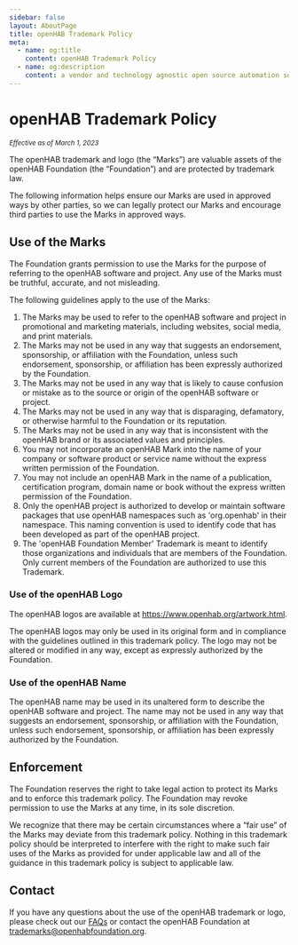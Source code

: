 ```yaml
---
sidebar: false
layout: AboutPage
title: openHAB Trademark Policy
meta:
  - name: og:title
    content: openHAB Trademark Policy
  - name: og:description
    content: a vendor and technology agnostic open source automation software for your home
---
```


# openHAB Trademark Policy

<small>_Effective as of March 1, 2023_</small>

The openHAB trademark and logo (the “Marks”) are valuable assets of the openHAB Foundation (the “Foundation”) and are protected by trademark law. 

The following information helps ensure our Marks are used in approved ways by other parties, so we can legally protect our Marks and encourage third parties to use the Marks in approved ways.

## Use of the Marks

The Foundation grants permission to use the Marks for the purpose of referring to the openHAB software and project. Any use of the Marks must be truthful, accurate, and not misleading.

The following guidelines apply to the use of the Marks:

1. The Marks may be used to refer to the openHAB software and project in promotional and marketing materials, including websites, social media, and print materials.
1. The Marks may not be used in any way that suggests an endorsement, sponsorship, or affiliation with the Foundation, unless such endorsement, sponsorship, or affiliation has been expressly authorized by the Foundation.
1. The Marks may not be used in any way that is likely to cause confusion or mistake as to the source or origin of the openHAB software or project.
1. The Marks may not be used in any way that is disparaging, defamatory, or otherwise harmful to the Foundation or its reputation.
1. The Marks may not be used in any way that is inconsistent with the openHAB brand or its associated values and principles.
1. You may not incorporate an openHAB Mark into the name of your company or software product or service name without the express written permission of the Foundation.
1. You may not include an openHAB Mark in the name of a publication, certification program, domain name or book without the express written permission of the Foundation.
1. Only the openHAB project is authorized to develop or maintain software packages that use openHAB namespaces such as 'org.openhab' in their namespace. This naming convention is used to identify code that has been developed as part of the openHAB project.
1. The 'openHAB Foundation Member' Trademark is meant to identify those organizations and individuals that are members of the Foundation. Only current members of the Foundation are authorized to use this Trademark.

### Use of the openHAB Logo

The openHAB logos are available at https://www.openhab.org/artwork.html.

The openHAB logos may only be used in its original form and in compliance with the guidelines outlined in this trademark policy. The logo may not be altered or modified in any way, except as expressly authorized by the Foundation.

### Use of the openHAB Name

The openHAB name may be used in its unaltered form to describe the openHAB software and project. The name may not be used in any way that suggests an endorsement, sponsorship, or affiliation with the Foundation, unless such endorsement, sponsorship, or affiliation has been expressly authorized by the Foundation.

## Enforcement

The Foundation reserves the right to take legal action to protect its Marks and to enforce this trademark policy. The Foundation may revoke permission to use the Marks at any time, in its sole discretion.

We recognize that there may be certain circumstances where a “fair use” of the Marks may deviate from this trademark policy. Nothing in this trademark policy should be interpreted to interfere with the right to make such fair uses of the Marks as provided for under applicable law and all of the guidance in this trademark policy is subject to applicable law.

## Contact

If you have any questions about the use of the openHAB trademark or logo, please check out our [FAQs](trademark-faq.html) or contact the openHAB Foundation at trademarks@openhabfoundation.org.
